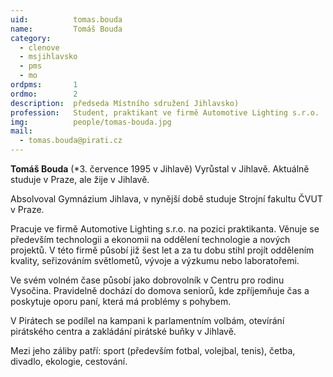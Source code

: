 ```yaml
---
uid:          tomas.bouda
name:         Tomáš Bouda
category:
  - clenove
  - msjihlavsko
  - pms
  - mo
ordpms:       1
ordmo:        2
description:  předseda Místního sdružení Jihlavsko)
profession:   Student, praktikant ve firmě Automotive Lighting s.r.o.
img:          people/tomas-bouda.jpg
mail:
  - tomas.bouda@pirati.cz
---
```

**Tomáš Bouda** (*3. července 1995 v Jihlavě) Vyrůstal v Jihlavě. Aktuálně studuje v Praze, ale žije v Jihlavě.

Absolvoval Gymnázium Jihlava, v nynější době studuje Strojní fakultu ČVUT v Praze.

Pracuje ve firmě Automotive Lighting s.r.o. na pozici praktikanta. Věnuje se především technologii a ekonomii na oddělení technologie a nových projektů. V této firmě působí již šest let a za tu dobu stihl projít oddělením kvality, seřizováním světlometů, vývoje a výzkumu nebo laboratořemi.

Ve svém volném čase působí jako dobrovolník v Centru pro rodinu Vysočina. Pravidelně dochází do domova seniorů, kde zpříjemňuje čas a poskytuje oporu paní, která má problémy s pohybem.

V Pirátech se podílel na kampani k parlamentním volbám, otevírání pirátského centra a zakládání pirátské buňky v Jihlavě.

Mezi jeho záliby patří: sport (především fotbal, volejbal, tenis), četba, divadlo, ekologie, cestování.
